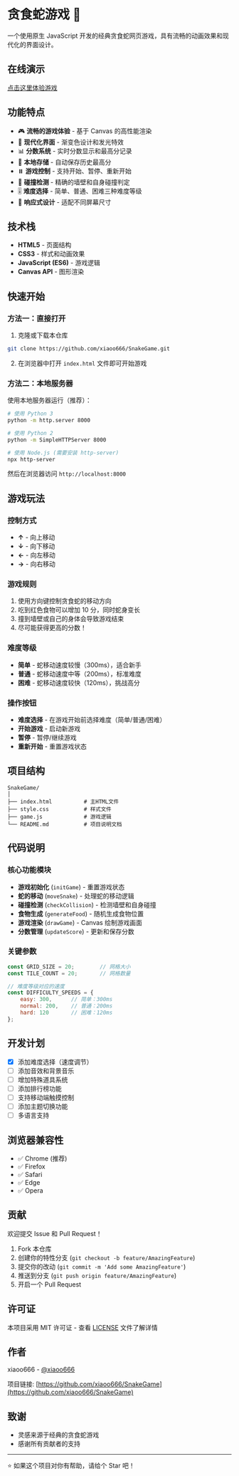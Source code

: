 # 贪食蛇游戏 🐍

一个使用原生 JavaScript 开发的经典贪食蛇网页游戏，具有流畅的动画效果和现代化的界面设计。

## 在线演示

[点击这里体验游戏](https://xiaoo666.github.io/SnakeGame/) <!-- 部署到 GitHub Pages 后此链接将生效 -->

## 功能特点

- 🎮 **流畅的游戏体验** - 基于 Canvas 的高性能渲染
- 🎨 **现代化界面** - 渐变色设计和发光特效
- 📊 **分数系统** - 实时分数显示和最高分记录
- 💾 **本地存储** - 自动保存历史最高分
- ⏸️ **游戏控制** - 支持开始、暂停、重新开始
- 🎯 **碰撞检测** - 精确的墙壁和自身碰撞判定
- 🎚️ **难度选择** - 简单、普通、困难三种难度等级
- 📱 **响应式设计** - 适配不同屏幕尺寸

## 技术栈

- **HTML5** - 页面结构
- **CSS3** - 样式和动画效果
- **JavaScript (ES6)** - 游戏逻辑
- **Canvas API** - 图形渲染

## 快速开始

### 方法一：直接打开

1. 克隆或下载本仓库
```bash
git clone https://github.com/xiaoo666/SnakeGame.git
```

2. 在浏览器中打开 `index.html` 文件即可开始游戏

### 方法二：本地服务器

使用本地服务器运行（推荐）：

```bash
# 使用 Python 3
python -m http.server 8000

# 使用 Python 2
python -m SimpleHTTPServer 8000

# 使用 Node.js (需要安装 http-server)
npx http-server
```

然后在浏览器访问 `http://localhost:8000`

## 游戏玩法

### 控制方式

- **↑** - 向上移动
- **↓** - 向下移动
- **←** - 向左移动
- **→** - 向右移动

### 游戏规则

1. 使用方向键控制贪食蛇的移动方向
2. 吃到红色食物可以增加 10 分，同时蛇身变长
3. 撞到墙壁或自己的身体会导致游戏结束
4. 尽可能获得更高的分数！

### 难度等级

- **简单** - 蛇移动速度较慢（300ms），适合新手
- **普通** - 蛇移动速度中等（200ms），标准难度
- **困难** - 蛇移动速度较快（120ms），挑战高分

### 操作按钮

- **难度选择** - 在游戏开始前选择难度（简单/普通/困难）
- **开始游戏** - 启动新游戏
- **暂停** - 暂停/继续游戏
- **重新开始** - 重置游戏状态

## 项目结构

```
SnakeGame/
│
├── index.html          # 主HTML文件
├── style.css           # 样式文件
├── game.js             # 游戏逻辑
└── README.md           # 项目说明文档
```

## 代码说明

### 核心功能模块

- **游戏初始化** (`initGame`) - 重置游戏状态
- **蛇的移动** (`moveSnake`) - 处理蛇的移动逻辑
- **碰撞检测** (`checkCollision`) - 检测墙壁和自身碰撞
- **食物生成** (`generateFood`) - 随机生成食物位置
- **游戏渲染** (`drawGame`) - Canvas 绘制游戏画面
- **分数管理** (`updateScore`) - 更新和保存分数

### 关键参数

```javascript
const GRID_SIZE = 20;        // 网格大小
const TILE_COUNT = 20;       // 网格数量

// 难度等级对应的速度
const DIFFICULTY_SPEEDS = {
    easy: 300,      // 简单：300ms
    normal: 200,    // 普通：200ms
    hard: 120       // 困难：120ms
};
```

## 开发计划

- [x] 添加难度选择（速度调节）
- [ ] 添加音效和背景音乐
- [ ] 增加特殊道具系统
- [ ] 添加排行榜功能
- [ ] 支持移动端触摸控制
- [ ] 添加主题切换功能
- [ ] 多语言支持

## 浏览器兼容性

- ✅ Chrome (推荐)
- ✅ Firefox
- ✅ Safari
- ✅ Edge
- ✅ Opera

## 贡献

欢迎提交 Issue 和 Pull Request！

1. Fork 本仓库
2. 创建你的特性分支 (`git checkout -b feature/AmazingFeature`)
3. 提交你的改动 (`git commit -m 'Add some AmazingFeature'`)
4. 推送到分支 (`git push origin feature/AmazingFeature`)
5. 开启一个 Pull Request

## 许可证

本项目采用 MIT 许可证 - 查看 [LICENSE](LICENSE) 文件了解详情

## 作者

xiaoo666 - [@xiaoo666](https://github.com/xiaoo666)

项目链接: [https://github.com/xiaoo666/SnakeGame](https://github.com/xiaoo666/SnakeGame)

## 致谢

- 灵感来源于经典的贪食蛇游戏
- 感谢所有贡献者的支持

---

⭐️ 如果这个项目对你有帮助，请给个 Star 吧！
